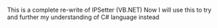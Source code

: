 This is a complete re-write of IPSetter (VB.NET) 
Now I will  use this to try and further my understanding of C# language instead
